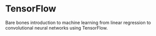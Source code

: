 TensorFlow
================

Bare bones introduction to machine learning from linear regression to convolutional neural networks using TensorFlow.